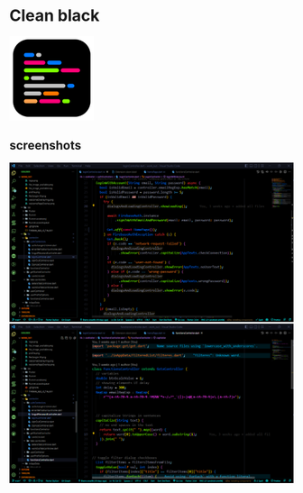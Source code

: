 # Clean black

<img src="assets/logo.png" width="150" height="150" alt="logo" />

## screenshots

<img src="screenshots/1.png"  screenshot="screenshot" />
<br>
<img src="screenshots/2.png"  screenshot="screenshot" />
